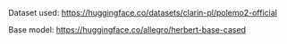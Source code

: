 Dataset used: https://huggingface.co/datasets/clarin-pl/polemo2-official

Base model: https://huggingface.co/allegro/herbert-base-cased
